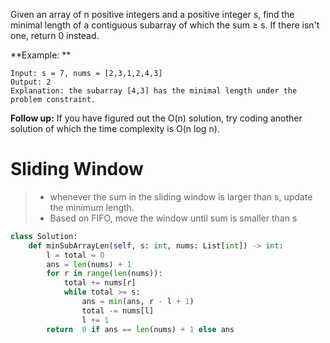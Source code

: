 
Given an array of n positive integers and a positive integer s, find the minimal length of a contiguous subarray of which the sum ≥ s. If there isn't one, return 0 instead.

**Example: **
```
Input: s = 7, nums = [2,3,1,2,4,3]
Output: 2
Explanation: the subarray [4,3] has the minimal length under the problem constraint.
```
**Follow up:**
If you have figured out the O(n) solution, try coding another solution of which the time complexity is O(n log n). 
# Sliding Window
>* whenever the sum in the sliding window is larger than s, update the minimum length.
>* Based on FIFO, move the window until sum is smaller than s
```python
class Solution:
    def minSubArrayLen(self, s: int, nums: List[int]) -> int:
        l = total = 0
        ans = len(nums) + 1
        for r in range(len(nums)):
            total += nums[r]
            while total >= s:
                ans = min(ans, r - l + 1)
                total -= nums[l]
                l += 1
        return  0 if ans == len(nums) + 1 else ans
```
            